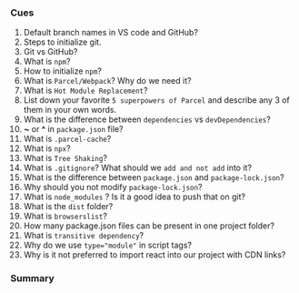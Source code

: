 ### Cues

1. Default branch names in VS code and GitHub?
2. Steps to initialize git.
3. Git vs GitHub?
4. What is `npm`?
5. How to initialize `npm`?
6. What is `Parcel/Webpack`? Why do we need it?
7. What is `Hot Module Replacement`?
8. List down your favorite `5 superpowers of Parcel` and describe any 3 of them in your own words.
9. What is the difference between `dependencies` vs `devDependencies`?
10. **~** or **^** in `package.json` file?
11. What is `.parcel-cache`?
12. What is `npx`?
13. What is `Tree Shaking`?
14. What is `.gitignore`? What should we `add and not add` into it?
15. What is the difference between `package.json` and `package-lock.json`?
16. Why should you not modify `package-lock.json`?
17. What is `node_modules` ? Is it a good idea to push that on git?
18. What is the `dist` folder?
19. What is `browserslist`?
20. How many package.json files can be present in one project folder?
21. What is `transitive dependency`?
22. Why do we use `type="module"` in script tags?
23. Why is it not preferred to import react into our project with CDN links?

### Summary
